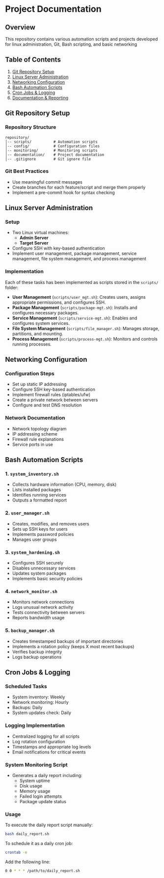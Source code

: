# Project Documentation

## Overview
This repository contains various automation scripts and projects developed for linux administration, Git, Bash scripting, and basic networking

## Table of Contents
1. [Git Repository Setup](#git-repository-setup)
2. [Linux Server Administration](#linux-server-administration)
3. [Networking Configuration](#networking-configuration)
4. [Bash Automation Scripts](#bash-automation-scripts)
5. [Cron Jobs & Logging](#cron-jobs--logging)
6. [Documentation & Reporting](#documentation--reporting)

## Git Repository Setup
### Repository Structure
```
repository/
│-- scripts/          # Automation scripts
│-- config/           # Configuration files
│-- monitoring/       # Monitoring scripts
│-- documentation/    # Project documentation
│-- .gitignore        # Git ignore file
```

### Git Best Practices
- Use meaningful commit messages
- Create branches for each feature/script and merge them properly
- Implement a pre-commit hook for syntax checking

## Linux Server Administration
### Setup
- Two Linux virtual machines:
  - **Admin Server**
  - **Target Server**
- Configure SSH with key-based authentication
- Implement user management, package management, service management, file system management, and process management

### Implementation
Each of these tasks has been implemented as scripts stored in the `scripts/` folder:
- **User Management** (`scripts/user_mgt.sh`): Creates users, assigns appropriate permissions, and configures SSH.
- **Package Management** (`scripts/package-mgt.sh`): Installs and configures necessary packages.
- **Service Management** (`scripts/service-mgt.sh`): Enables and configures system services.
- **File System Management** (`scripts/file_manager.sh`): Manages storage, partitions, and mounting.
- **Process Management** (`scripts/process-mgt.sh`): Monitors and controls running processes.

## Networking Configuration
### Configuration Steps
- Set up static IP addressing
- Configure SSH key-based authentication
- Implement firewall rules (iptables/ufw)
- Create a private network between servers
- Configure and test DNS resolution

### Network Documentation
- Network topology diagram
- IP addressing scheme
- Firewall rule explanations
- Service ports in use

## Bash Automation Scripts
### 1. `system_inventory.sh`
- Collects hardware information (CPU, memory, disk)
- Lists installed packages
- Identifies running services
- Outputs a formatted report

### 2. `user_manager.sh`
- Creates, modifies, and removes users
- Sets up SSH keys for users
- Implements password policies
- Manages user groups

### 3. `system_hardening.sh`
- Configures SSH securely
- Disables unnecessary services
- Updates system packages
- Implements basic security policies

### 4. `network_monitor.sh`
- Monitors network connections
- Logs unusual network activity
- Tests connectivity between servers
- Reports bandwidth usage

### 5. `backup_manager.sh`
- Creates timestamped backups of important directories
- Implements a rotation policy (keeps X most recent backups)
- Verifies backup integrity
- Logs backup operations

## Cron Jobs & Logging
### Scheduled Tasks
- System inventory: Weekly
- Network monitoring: Hourly
- Backups: Daily
- System updates check: Daily

### Logging Implementation
- Centralized logging for all scripts
- Log rotation configuration
- Timestamps and appropriate log levels
- Email notifications for critical events


### System Monitoring Script
- Generates a daily report including:
  - System uptime
  - Disk usage
  - Memory usage
  - Failed login attempts
  - Package update status

### Usage
To execute the daily report script manually:
```bash
bash daily_report.sh
```
To schedule it as a daily cron job:
```bash
crontab -e
```
Add the following line:
```bash
0 0 * * * /path/to/daily_report.sh
```





